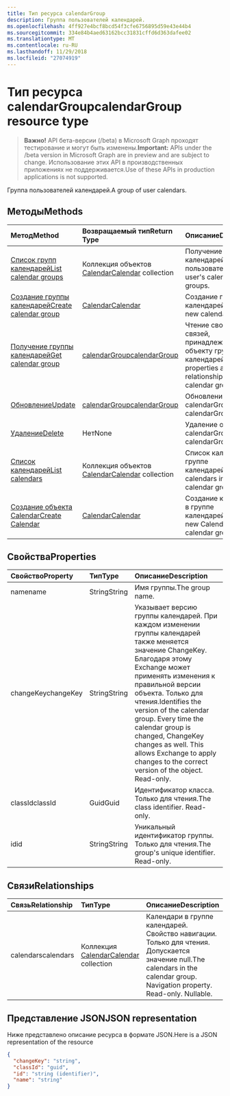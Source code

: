 ```yaml
---
title: Тип ресурса calendarGroup
description: Группа пользователей календарей.
ms.openlocfilehash: 4ff927e4bcf8bcd54f3cfe6756895d59e43e44b4
ms.sourcegitcommit: 334e84b4aed63162bcc31831cffd6d363dafee02
ms.translationtype: MT
ms.contentlocale: ru-RU
ms.lasthandoff: 11/29/2018
ms.locfileid: "27074919"
---
```

# <a name="calendargroup-resource-type"></a><span data-ttu-id="37cf9-103">Тип ресурса calendarGroup</span><span class="sxs-lookup"><span data-stu-id="37cf9-103">calendarGroup resource type</span></span>

> <span data-ttu-id="37cf9-104">**Важно!** API бета-версии (/beta) в Microsoft Graph проходят тестирование и могут быть изменены.</span><span class="sxs-lookup"><span data-stu-id="37cf9-104">**Important:** APIs under the /beta version in Microsoft Graph are in preview and are subject to change.</span></span> <span data-ttu-id="37cf9-105">Использование этих API в производственных приложениях не поддерживается.</span><span class="sxs-lookup"><span data-stu-id="37cf9-105">Use of these APIs in production applications is not supported.</span></span>

<span data-ttu-id="37cf9-106">Группа пользователей календарей.</span><span class="sxs-lookup"><span data-stu-id="37cf9-106">A group of user calendars.</span></span>

## <a name="methods"></a><span data-ttu-id="37cf9-107">Методы</span><span class="sxs-lookup"><span data-stu-id="37cf9-107">Methods</span></span>

| <span data-ttu-id="37cf9-108">Метод</span><span class="sxs-lookup"><span data-stu-id="37cf9-108">Method</span></span>                                                      | <span data-ttu-id="37cf9-109">Возвращаемый тип</span><span class="sxs-lookup"><span data-stu-id="37cf9-109">Return Type</span></span>                        | <span data-ttu-id="37cf9-110">Описание</span><span class="sxs-lookup"><span data-stu-id="37cf9-110">Description</span></span>                                                   |
| :---------------------------------------------------------- | :--------------------------------- | :------------------------------------------------------------ |
| [<span data-ttu-id="37cf9-111">Список групп календарей</span><span class="sxs-lookup"><span data-stu-id="37cf9-111">List calendar groups</span></span>](../api/user-list-calendargroups.md)  | <span data-ttu-id="37cf9-112">Коллекция объектов [Calendar](calendar.md)</span><span class="sxs-lookup"><span data-stu-id="37cf9-112">[Calendar](calendar.md) collection</span></span> | <span data-ttu-id="37cf9-113">Получение групп календарей пользователя.</span><span class="sxs-lookup"><span data-stu-id="37cf9-113">Get the user's calendar groups.</span></span>                               |
| [<span data-ttu-id="37cf9-114">Создание группы календарей</span><span class="sxs-lookup"><span data-stu-id="37cf9-114">Create calendar group</span></span>](../api/user-post-calendargroups.md) | [<span data-ttu-id="37cf9-115">Calendar</span><span class="sxs-lookup"><span data-stu-id="37cf9-115">Calendar</span></span>](calendar.md)            | <span data-ttu-id="37cf9-116">Создание группы календарей.</span><span class="sxs-lookup"><span data-stu-id="37cf9-116">Create a new calendar group.</span></span>                                  |
| [<span data-ttu-id="37cf9-117">Получение группы календарей</span><span class="sxs-lookup"><span data-stu-id="37cf9-117">Get calendar group</span></span>](../api/calendargroup-get.md)           | [<span data-ttu-id="37cf9-118">calendarGroup</span><span class="sxs-lookup"><span data-stu-id="37cf9-118">calendarGroup</span></span>](calendargroup.md)  | <span data-ttu-id="37cf9-119">Чтение свойств и связей, принадлежащих объекту группы календарей.</span><span class="sxs-lookup"><span data-stu-id="37cf9-119">Read properties and relationships of a calendar group object.</span></span> |
| [<span data-ttu-id="37cf9-120">Обновление</span><span class="sxs-lookup"><span data-stu-id="37cf9-120">Update</span></span>](../api/calendargroup-update.md)                    | [<span data-ttu-id="37cf9-121">calendarGroup</span><span class="sxs-lookup"><span data-stu-id="37cf9-121">calendarGroup</span></span>](calendargroup.md)  | <span data-ttu-id="37cf9-122">Обновление объекта calendarGroup.</span><span class="sxs-lookup"><span data-stu-id="37cf9-122">Update calendarGroup object.</span></span>                                  |
| [<span data-ttu-id="37cf9-123">Удаление</span><span class="sxs-lookup"><span data-stu-id="37cf9-123">Delete</span></span>](../api/calendargroup-delete.md)                    | <span data-ttu-id="37cf9-124">Нет</span><span class="sxs-lookup"><span data-stu-id="37cf9-124">None</span></span>                               | <span data-ttu-id="37cf9-125">Удаление объекта calendarGroup.</span><span class="sxs-lookup"><span data-stu-id="37cf9-125">Delete calendarGroup object.</span></span>                                  |
| [<span data-ttu-id="37cf9-126">Список календарей</span><span class="sxs-lookup"><span data-stu-id="37cf9-126">List calendars</span></span>](../api/calendargroup-list-calendars.md)    | <span data-ttu-id="37cf9-127">Коллекция объектов [Calendar](calendar.md)</span><span class="sxs-lookup"><span data-stu-id="37cf9-127">[Calendar](calendar.md) collection</span></span> | <span data-ttu-id="37cf9-128">Список календарей в группе календарей.</span><span class="sxs-lookup"><span data-stu-id="37cf9-128">List calendars in a calendar group.</span></span>                           |
| [<span data-ttu-id="37cf9-129">Создание объекта Calendar</span><span class="sxs-lookup"><span data-stu-id="37cf9-129">Create Calendar</span></span>](../api/calendargroup-post-calendars.md)   | [<span data-ttu-id="37cf9-130">Calendar</span><span class="sxs-lookup"><span data-stu-id="37cf9-130">Calendar</span></span>](calendar.md)            | <span data-ttu-id="37cf9-131">Создание календаря в группе календарей.</span><span class="sxs-lookup"><span data-stu-id="37cf9-131">Create a new Calendar in a calendar group.</span></span>                    |

## <a name="properties"></a><span data-ttu-id="37cf9-132">Свойства</span><span class="sxs-lookup"><span data-stu-id="37cf9-132">Properties</span></span>

| <span data-ttu-id="37cf9-133">Свойство</span><span class="sxs-lookup"><span data-stu-id="37cf9-133">Property</span></span>  | <span data-ttu-id="37cf9-134">Тип</span><span class="sxs-lookup"><span data-stu-id="37cf9-134">Type</span></span>   | <span data-ttu-id="37cf9-135">Описание</span><span class="sxs-lookup"><span data-stu-id="37cf9-135">Description</span></span>                                                                                                                                                                                               |
| :-------- | :----- | :-------------------------------------------------------------------------------------------------------------------------------------------------------------------------------------------------------- |
| <span data-ttu-id="37cf9-136">name</span><span class="sxs-lookup"><span data-stu-id="37cf9-136">name</span></span>      | <span data-ttu-id="37cf9-137">String</span><span class="sxs-lookup"><span data-stu-id="37cf9-137">String</span></span> | <span data-ttu-id="37cf9-138">Имя группы.</span><span class="sxs-lookup"><span data-stu-id="37cf9-138">The group name.</span></span>                                                                                                                                                                                           |
| <span data-ttu-id="37cf9-139">changeKey</span><span class="sxs-lookup"><span data-stu-id="37cf9-139">changeKey</span></span> | <span data-ttu-id="37cf9-140">String</span><span class="sxs-lookup"><span data-stu-id="37cf9-140">String</span></span> | <span data-ttu-id="37cf9-p102">Указывает версию группы календарей. При каждом изменении группы календарей также меняется значение ChangeKey. Благодаря этому Exchange может применять изменения к правильной версии объекта. Только для чтения.</span><span class="sxs-lookup"><span data-stu-id="37cf9-p102">Identifies the version of the calendar group. Every time the calendar group is changed, ChangeKey changes as well. This allows Exchange to apply changes to the correct version of the object. Read-only.</span></span> |
| <span data-ttu-id="37cf9-145">classId</span><span class="sxs-lookup"><span data-stu-id="37cf9-145">classId</span></span>   | <span data-ttu-id="37cf9-146">Guid</span><span class="sxs-lookup"><span data-stu-id="37cf9-146">Guid</span></span>   | <span data-ttu-id="37cf9-p103">Идентификатор класса. Только для чтения.</span><span class="sxs-lookup"><span data-stu-id="37cf9-p103">The class identifier. Read-only.</span></span>                                                                                                                                                                          |
| <span data-ttu-id="37cf9-149">id</span><span class="sxs-lookup"><span data-stu-id="37cf9-149">id</span></span>        | <span data-ttu-id="37cf9-150">String</span><span class="sxs-lookup"><span data-stu-id="37cf9-150">String</span></span> | <span data-ttu-id="37cf9-p104">Уникальный идентификатор группы. Только для чтения.</span><span class="sxs-lookup"><span data-stu-id="37cf9-p104">The group's unique identifier. Read-only.</span></span>                                                                                                                                                                 |

## <a name="relationships"></a><span data-ttu-id="37cf9-153">Связи</span><span class="sxs-lookup"><span data-stu-id="37cf9-153">Relationships</span></span>

| <span data-ttu-id="37cf9-154">Связь</span><span class="sxs-lookup"><span data-stu-id="37cf9-154">Relationship</span></span> | <span data-ttu-id="37cf9-155">Тип</span><span class="sxs-lookup"><span data-stu-id="37cf9-155">Type</span></span>                               | <span data-ttu-id="37cf9-156">Описание</span><span class="sxs-lookup"><span data-stu-id="37cf9-156">Description</span></span>                                                                    |
| :----------- | :--------------------------------- | :----------------------------------------------------------------------------- |
| <span data-ttu-id="37cf9-157">calendars</span><span class="sxs-lookup"><span data-stu-id="37cf9-157">calendars</span></span>    | <span data-ttu-id="37cf9-158">Коллекция [Calendar](calendar.md)</span><span class="sxs-lookup"><span data-stu-id="37cf9-158">[Calendar](calendar.md) collection</span></span> | <span data-ttu-id="37cf9-p105">Календари в группе календарей. Свойство навигации. Только для чтения. Допускается значение null.</span><span class="sxs-lookup"><span data-stu-id="37cf9-p105">The calendars in the calendar group. Navigation property. Read-only. Nullable.</span></span> |

## <a name="json-representation"></a><span data-ttu-id="37cf9-163">Представление JSON</span><span class="sxs-lookup"><span data-stu-id="37cf9-163">JSON representation</span></span>

<span data-ttu-id="37cf9-164">Ниже представлено описание ресурса в формате JSON.</span><span class="sxs-lookup"><span data-stu-id="37cf9-164">Here is a JSON representation of the resource</span></span>

<!-- {
  "blockType": "resource",
  "optionalProperties": [
    "calendars"
  ],
  "keyProperty": "id",
  "@odata.type": "microsoft.graph.calendarGroup"
}-->

```json
{
  "changeKey": "string",
  "classId": "guid",
  "id": "string (identifier)",
  "name": "string"
}
```

<!-- uuid: 8fcb5dbc-d5aa-4681-8e31-b001d5168d79
2015-10-25 14:57:30 UTC -->

<!-- {
  "type": "#page.annotation",
  "description": "calendarGroup resource",
  "keywords": "",
  "section": "documentation",
  "tocPath": ""
}-->
